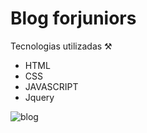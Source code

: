 # Blog forjuniors

Tecnologias utilizadas ⚒️

- HTML
- CSS
- JAVASCRIPT 
- Jquery

![blog](https://user-images.githubusercontent.com/94051879/203206924-2a63a6d9-3edc-4502-af27-427a1d02f9a0.PNG)
